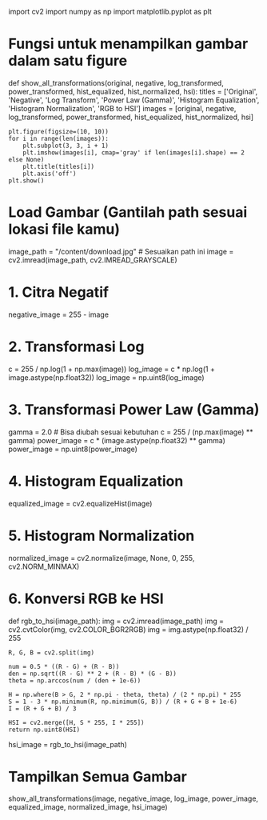 import cv2
import numpy as np
import matplotlib.pyplot as plt

# Fungsi untuk menampilkan gambar dalam satu figure
def show_all_transformations(original, negative, log_transformed, power_transformed, hist_equalized, hist_normalized, hsi):
    titles = ['Original', 'Negative', 'Log Transform', 'Power Law (Gamma)', 'Histogram Equalization', 'Histogram Normalization', 'RGB to HSI']
    images = [original, negative, log_transformed, power_transformed, hist_equalized, hist_normalized, hsi]
    
    plt.figure(figsize=(10, 10))
    for i in range(len(images)):
        plt.subplot(3, 3, i + 1)
        plt.imshow(images[i], cmap='gray' if len(images[i].shape) == 2 else None)
        plt.title(titles[i])
        plt.axis('off')
    plt.show()

# Load Gambar (Gantilah path sesuai lokasi file kamu)
image_path = "/content/download.jpg"  # Sesuaikan path ini
image = cv2.imread(image_path, cv2.IMREAD_GRAYSCALE)

# 1. Citra Negatif
negative_image = 255 - image

# 2. Transformasi Log
c = 255 / np.log(1 + np.max(image))
log_image = c * np.log(1 + image.astype(np.float32))
log_image = np.uint8(log_image)

# 3. Transformasi Power Law (Gamma)
gamma = 2.0  # Bisa diubah sesuai kebutuhan
c = 255 / (np.max(image) ** gamma)
power_image = c * (image.astype(np.float32) ** gamma)
power_image = np.uint8(power_image)

# 4. Histogram Equalization
equalized_image = cv2.equalizeHist(image)

# 5. Histogram Normalization
normalized_image = cv2.normalize(image, None, 0, 255, cv2.NORM_MINMAX)

# 6. Konversi RGB ke HSI
def rgb_to_hsi(image_path):
    img = cv2.imread(image_path)
    img = cv2.cvtColor(img, cv2.COLOR_BGR2RGB)
    img = img.astype(np.float32) / 255

    R, G, B = cv2.split(img)

    num = 0.5 * ((R - G) + (R - B))
    den = np.sqrt((R - G) ** 2 + (R - B) * (G - B))
    theta = np.arccos(num / (den + 1e-6))

    H = np.where(B > G, 2 * np.pi - theta, theta) / (2 * np.pi) * 255
    S = 1 - 3 * np.minimum(R, np.minimum(G, B)) / (R + G + B + 1e-6)
    I = (R + G + B) / 3

    HSI = cv2.merge([H, S * 255, I * 255])
    return np.uint8(HSI)

hsi_image = rgb_to_hsi(image_path)

# Tampilkan Semua Gambar
show_all_transformations(image, negative_image, log_image, power_image, equalized_image, normalized_image, hsi_image)

